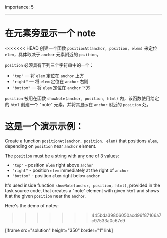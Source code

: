 importance: 5

---

# 在元素旁显示一个 note

<<<<<<< HEAD
创建一个函数 `positionAt(anchor, position, elem)` 来定位 `elem`，具体取决于 `anchor` 元素附近的 `position`。

`position` 必须具有下列三个字符串中的一个：
- `"top"` — 将 `elem` 定位在 `anchor` 上方
- `"right"` — 将 `elem` 定位在 `anchor` 右侧
- `"bottom"` — 将 `elem` 定位在 `anchor` 下方

`position` 被用在函数 `showNote(anchor, position, html)` 内，该函数使用给定的 `html` 创建一个 "note" 元素，并将其显示在 `anchor` 附近的 `position` 处。

这是一个演示示例：
=======
Create a function `positionAt(anchor, position, elem)` that positions `elem`, depending on `position` near `anchor` element.

The `position` must be a string with any one of 3 values:
- `"top"` - position `elem` right above `anchor`
- `"right"` - position `elem` immediately at the right of `anchor`
- `"bottom"` - position `elem` right below `anchor`

It's used inside function `showNote(anchor, position, html)`, provided in the task source code, that creates a "note" element with given `html` and shows it at the given `position` near the `anchor`.

Here's the demo of notes:
>>>>>>> 445bda39806050acd96f87166a7c97533a0c67e9

[iframe src="solution" height="350" border="1" link]
